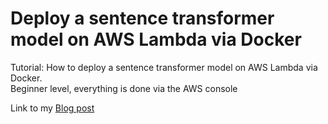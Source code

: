 # Deploy a sentence transformer model on AWS Lambda via Docker

Tutorial: How to deploy a sentence transformer model on AWS Lambda via Docker.  
Beginner level, everything is done via the AWS console

Link to my [Blog post](https://standardscaler.com/2023/01/06/deploy-a-sentence-transformer-model-on-aws-lambda-via-docker/)
